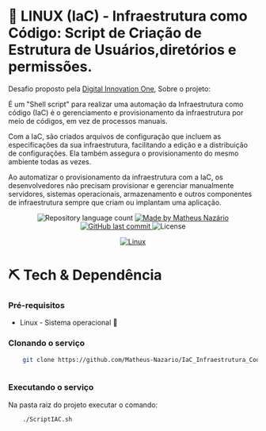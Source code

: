 # 🐧 LINUX (IaC) - Infraestrutura como Código: Script de Criação de Estrutura de Usuários,diretórios e permissões.

Desafio proposto pela [Digital Innovation One](https://www.dio.me/en), Sobre o projeto: 

É um "Shell script" para realizar uma automação da Infraestrutura como código (IaC) é o gerenciamento e provisionamento da infraestrutura por meio de códigos, em vez de processos manuais.

Com a IaC, são criados arquivos de configuração que incluem as especificações da sua infraestrutura, facilitando a edição e a distribuição de configurações. Ela também assegura o provisionamento do mesmo ambiente todas as vezes. 

Ao automatizar o provisionamento da infraestrutura com a IaC, os desenvolvedores não precisam provisionar e gerenciar manualmente servidores, sistemas operacionais, armazenamento e outros componentes de infraestrutura sempre que criam ou implantam uma aplicação.

<p align="center">
	<img alt="Repository language count" src="https://img.shields.io/github/languages/count/Matheus-Nazario/IaC_Infraestrutura_Codigo_ScriptAutomacao">
	<a href="https://www.linkedin.com/in/matheus-naz%C3%A1rio-676411b3/">
		<img alt="Made by Matheus Nazário" src="https://img.shields.io/badge/Made%20By-Matheus%20Naz%C3%A1rio-green">
	</a>
	<a href="https://github.com/Matheus-Nazario/IaC_Infraestrutura_Codigo_ScriptAutomacao/commits/master">
		<img alt="GitHub last commit" src="https://img.shields.io/github/last-commit/Matheus-Nazario/IaC_Infraestrutura_Codigo_ScriptAutomacao?color=blue">
	</a>
	<img alt="License" src="https://img.shields.io/badge/license-MIT-brightgreen?color=blue">
</p>

<p align="center">
	<a href="https://www.linuxfoundation.org/">
	  <img alt="Linux" src="https://img.shields.io/static/v1?color=red&label=Dev&message=Linux&style=for-the-badge&logo=Linux">
	</a>
</p>

# ⛏  Tech & Dependência

### Pré-requisitos

* Linux - Sistema operacional 🐧


### Clonando o serviço

```sh
    git clone https://github.com/Matheus-Nazario/IaC_Infraestrutura_Codigo_ScriptAutomacao.git
 
```

### Executando o serviço

Na pasta raiz do projeto executar o comando:

```sh
    ./ScriptIAC.sh
```

